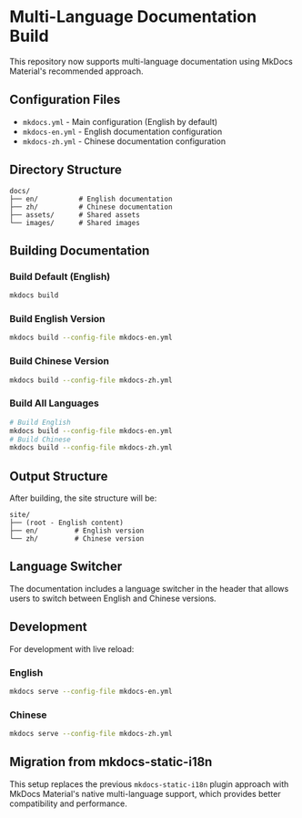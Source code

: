 # Multi-Language Documentation Build

This repository now supports multi-language documentation using MkDocs Material's recommended approach.

## Configuration Files

- `mkdocs.yml` - Main configuration (English by default)
- `mkdocs-en.yml` - English documentation configuration
- `mkdocs-zh.yml` - Chinese documentation configuration

## Directory Structure

```
docs/
├── en/          # English documentation
├── zh/          # Chinese documentation
├── assets/      # Shared assets
└── images/      # Shared images
```

## Building Documentation

### Build Default (English)
```bash
mkdocs build
```

### Build English Version
```bash
mkdocs build --config-file mkdocs-en.yml
```

### Build Chinese Version  
```bash
mkdocs build --config-file mkdocs-zh.yml
```

### Build All Languages
```bash
# Build English
mkdocs build --config-file mkdocs-en.yml
# Build Chinese  
mkdocs build --config-file mkdocs-zh.yml
```

## Output Structure

After building, the site structure will be:
```
site/
├── (root - English content)
├── en/         # English version
└── zh/         # Chinese version
```

## Language Switcher

The documentation includes a language switcher in the header that allows users to switch between English and Chinese versions.

## Development

For development with live reload:

### English
```bash
mkdocs serve --config-file mkdocs-en.yml
```

### Chinese
```bash
mkdocs serve --config-file mkdocs-zh.yml
```

## Migration from mkdocs-static-i18n

This setup replaces the previous `mkdocs-static-i18n` plugin approach with MkDocs Material's native multi-language support, which provides better compatibility and performance.